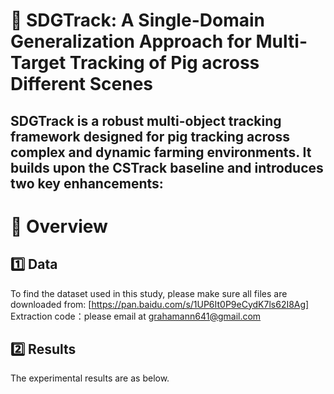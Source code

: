 🐷 SDGTrack: A Single-Domain Generalization Approach for Multi-Target Tracking of Pig across Different Scenes
===
SDGTrack is a robust multi-object tracking framework designed for pig tracking across complex and dynamic farming environments. It builds upon the CSTrack baseline and introduces two key enhancements:
-------



📌 Overview
====

1️⃣ Data
-----
To find the dataset used in this study, please make sure all files are downloaded from: [https://pan.baidu.com/s/1UP6It0P9eCydK7ls62I8Ag] Extraction code：please email at grahamann641@gmail.com

2️⃣ Results
----
The experimental results are as below.

